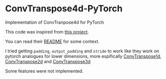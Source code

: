 # ConvTranspose4d-PyTorch

Implementation of ConvTranpose4d for PyTorch

This code was inspired from [this project](https://github.com/ZhengyuLiang24/Conv4d-PyTorch).

You can read their [README](https://github.com/matheusja/ConvTranspose4d-PyTorch/blob/main/README_old.md) for some context.

I tried getting ```padding```, ```output_padding``` and ```stride``` to work like they work on pytorch analogues for lower dimensions, more espifically [ConvTranspose1d](https://pytorch.org/docs/stable/generated/torch.nn.ConvTranspose1d.html), [ConvTranspose2d](https://pytorch.org/docs/stable/generated/torch.nn.ConvTranspose2d.html) and [ConvTranspose3d](https://pytorch.org/docs/stable/generated/torch.nn.ConvTranspose3d.html)

Some features were not implemented.
